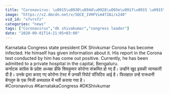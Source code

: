 ```yaml
---
title: "Coronavirus: \u0915\u0930\u094d\u0928\u093e\u091f\u0915 \u0915\u093e\u0902\u0917\u094d\u0930\u0947\u0938 \u0915\u0947 \u092a\u094d\u0930\u0926\u0947\u0936 \u0905\u0927\u094d\u092f\u0915\u094d\u0937 \u0921\u0940\u0915\u0947 \u0936\u093f\u0935\u0915\u0941\u092e\u093e\u0930 Covid-19 \u0938\u0947 \u0938\u0902\u0915\u094d\u0930\u092e\u093f\u0924 \u0935\u0928\u0907\u0902\u0921\u093f\u092f\u093e \u0939\u093f\u0902\u0926\u0940"
image: "https://s2.dmcdn.net/v/SQCE_1VHFVim4f2Ai/x240"
vid_id: "x7vrsfz"
categories: "news"
tags: ["Coronavirus","dk shivakumar","congress leader"]
date: "2020-09-01T14:21:05+03:00"
---
```

Karnataka Congress state president DK Shivkumar Corona has become infected. He himself has given information about it. His report in the Corona test conducted by him has come out positive. Currently, he has been admitted to a private hospital in the capital, Bengaluru.  <br>कर्नाटक कांग्रेस के प्रदेश अध्यक्ष डीके शिवकुमार कोरोना संक्रमित हो गए हैं। उन्होंने खुद इसकी जानकारी दी है। उनके द्वारा कराए गए कोरोना टेस्ट में उनकी रिपोर्ट पॉजिटिव आई है। फिलहाल उन्हें राजधानी बेंगलुरु के एक निजी अस्पताल में भर्ती कराया गया है।  <br>#Coronavirus #KarnatakaCongress #DKShivkumar
